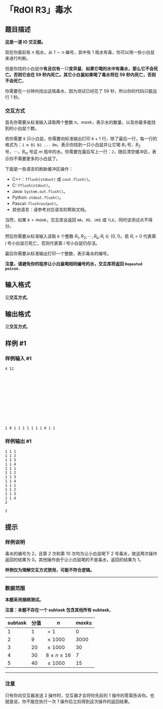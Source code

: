 # 「RdOI R3」毒水

## 题目描述

**这是一道 IO 交互题。**

现在你面前有 $n$ 瓶水，从 $1\sim n$ 编号，其中有 $1$ 瓶水有毒，你可以用一些小白鼠来进行判断。

但是你找的小白鼠中**有且仅有**一只**变异鼠**，**如果它喝的水中有毒水，那么它不会死亡。否则它会在 $59$ 秒内死亡。其它小白鼠如果喝了毒水将在 $59$ 秒内死亡，否则不会死亡**。

你需要在一分钟内找出这瓶毒水，因为测试已经花了 $59$ 秒，所以你的代码只能运行 $1$ 秒。

### 交互方式

首先你需要从标准输入读取两个整数 $n$，$maxk$，表示水的数量，以及你最多能找到的小白鼠个数。

若你需要 $k$ 只小白鼠，你需要向标准输出打印 $k+1$ 行，除了最后一行，每一行的格式为：`1 m B1 B2 ... Bm`，表示你找到一只小白鼠并让它喝 $B_1$ 号，$B_2$ 号，$\cdots$，$B_m$ 号这 $m$ 瓶中的水。你需要在最后写上一行：`2`，随后清空缓冲区，表示你不需要更多的小白鼠了。

下面是一些语言的刷新缓冲区操作：

- C++：`fflush(stdout)` 或 `cout.flush()`。
- C: `fflush(stdout)`。
- Java: `System.out.flush()`。
- Python: `stdout.flush()`。
- Pascal: `flush(output)`。
- 其他语言：请参考对应语言的帮助文档。

当然，如果 $k>maxk$，交互库会返回 `WA`、`RE`、`UKE` 或 `TLE`，同时该测试点不得分。

然后你需要从标准输入读取 $k$ 个整数 $R_1,R_2,\cdots,R_k;R_i\in\{0,1\}$。若 $R_i=0$ 代表第 $i$ 号小白鼠已死亡，否则代表第 $i$ 号小白鼠仍存活。

最后你需要从标准输出打印一个整数，表示毒水的编号。

**注意，请避免你的程序让小白鼠喝相同编号的水，交互库将返回 `Repeated poison.`**

## 输入格式

见**交互方式**。

## 输出格式

见**交互方式**。

## 样例 #1

### 样例输入 #1
```
4 12













1 0 1 1 1 1 1 1 1 0 1 1
```

### 样例输出 #1

```
1 1 1
1 1 2
1 1 3
1 1 4
1 1 1
1 1 2
1 1 3
1 1 4
1 1 1
1 1 2
1 1 3
1 1 4
2

2
```

## 提示

### 样例说明

毒水的编号为 $2$，且第 $2$ 次和第 $10$ 次均为让小白鼠喝下 $2$ 号毒水，故这两次操作返回的结果为 $0$。其他操作由于让小白鼠喝的不是毒水，返回的结果为 $1$。

**样例仅为理解交互方式使用，可能不符合逻辑。**

---

### 数据范围

**本题采用捆绑测试。**  

**注意：本题不存在一个 subtask 包含其他所有 subtask**。

| subtask | 分值 | $n$             | $maxk\ge$ |
| ------- | ---- | --------------- | ------- |
| $1$     | $1$  | $=1$            | $0$     |
| $2$     | $9$  | $\le 1000$      | $3000$  |
| $3$     | $20$ | $\le 1000$      | $30$    |
| $4$     | $30$ | $8\le n \le 16$ | $7$     |
| $5$     | $40$ | $\le 1000$      | $15$    |

---

### 注意

只有你向交互器发送 $2$ 操作时，交互器才会将你先前的 $1$ 操作的答案告诉你。也就是说，你不能在执行一次 $1$ 操作后立刻得到这次操作的返回结果。
